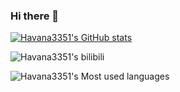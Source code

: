 ### Hi there 👋

<!--
**Havana3351/Havana3351** is a ✨ _special_ ✨ repository because its `README.md` (this file) appears on your GitHub profile.

Here are some ideas to get you started:

- 🔭 I’m currently working on ...
- 🌱 I’m currently learning ...
- 👯 I’m looking to collaborate on ...
- 🤔 I’m looking for help with ...
- 💬 Ask me about ...
- 📫 How to reach me: ...
- 😄 Pronouns: ...
- ⚡ Fun fact: ...
-->
[![Havana3351's GitHub stats](https://github-readme-stats.vercel.app/api?username=Havana3351)](https://github.com/anuraghazra/github-readme-stats)

![Havana3351's bilibili](https://stats.justsong.cn/api/bilibili/?id=158146605)

![Havana3351's Most used languages](https://github-readme-stats.vercel.app/api/top-langs/?username=Havana3351&layout=compact&hide_border=true&langs_count=10)



